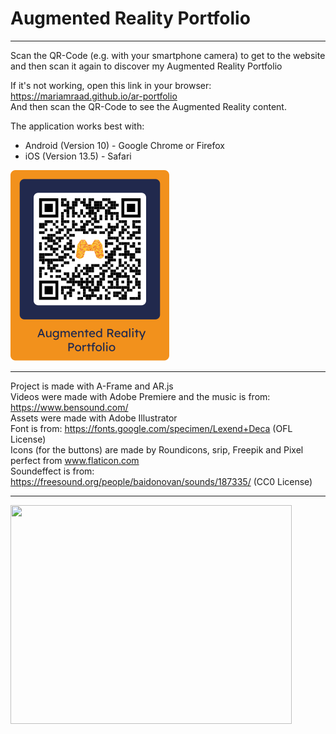# Augmented Reality Portfolio

<!-- :warning: *This project is currently Work In Progress, so the Application might not work correctly when trying it out* :warning: -->
___________

Scan the QR-Code (e.g. with your smartphone camera) to get to the website and then scan it again to discover my Augmented Reality Portfolio </br>

If it's not working, open this link in your browser: https://mariamraad.github.io/ar-portfolio </br>
And then scan the QR-Code to see the Augmented Reality content.

The application works best with:
<UL>
<LI>Android (Version 10) - Google Chrome or Firefox
<LI>iOS (Version 13.5) - Safari
</UL>  
  
<img src="/assets/images/markers/fullMarker_blue.svg" data-canonical-src="/assets/images/markers/fullMarker_blue.svg" width="254" height="305" />

___________

Project is made with A-Frame and AR.js </br>
Videos were made with Adobe Premiere and the music is from: https://www.bensound.com/ </br>
Assets were made with Adobe Illustrator </br>
Font is from: https://fonts.google.com/specimen/Lexend+Deca (OFL License) </br>
Icons (for the buttons) are made by Roundicons, srip, Freepik and Pixel perfect from www.flaticon.com </br>
Soundeffect is from: https://freesound.org/people/baidonovan/sounds/187335/ (CC0 License)

___________


<img src="Android.gif" width="450" height="350"/>
